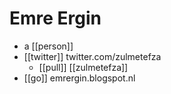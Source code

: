 # Emre Ergin

- a [[person]]
- [[twitter]] twitter.com/zulmetefza
  - [[pull]] [[zulmetefza]]
- [[go]] emrergin.blogspot.nl


